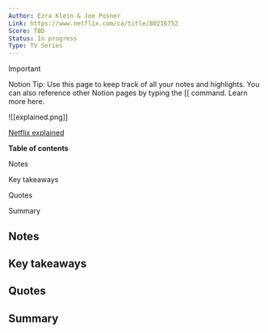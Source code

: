 ```yaml
---
Author: Ezra Klein & Joe Posner
Link: https://www.netflix.com/ca/title/80216752
Score: TBD
Status: In progress
Type: TV Series
---
```

> [!important]  
> Notion Tip: Use this page to keep track of all your notes and highlights. You can also reference other Notion pages by typing the [[ command. Learn more here.  

![[explained.png]]

[Netflix explained](https://www.netflix.com/ca/title/80216752)

**Table of contents**

Notes

Key takeaways

Quotes

Summary

  

## Notes

## Key takeaways

## Quotes

## Summary